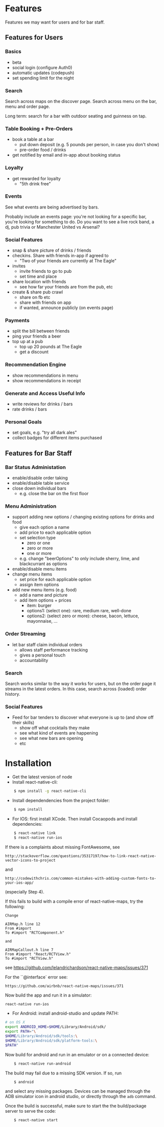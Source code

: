 # Features

Features we may want for users and for bar staff.

## Features for Users

### Basics

* beta
* social login (configure Auth0)
* automatic updates (codepush)
* set spending limit for the night

### Search

Search across maps on the discover page. Search across menu on the bar, menu
and order page.

Long term: search for a bar with outdoor seating and guinness on tap.

### Table Booking + Pre-Orders

* book a table at a bar
    * put down deposit (e.g. 5 pounds per person, in case you don't show)
    * pre-order food / drinks
* get notified by email and in-app about booking status

### Loyalty

* get rewarded for loyalty
    * "5th drink free"

### Events

See what events are being advertised by bars.

Probably include an events page: you're not looking for a specific bar, you're
looking for something to do. Do you want to see a live rock band, a dj, pub trivia or
Manchester United vs Arsenal?

### Social Features

* snap & share picture of drinks / friends
* checkins. Share with friends in-app if agreed to
    * "Two of your friends are currently at The Eagle"
* invites
    * invite friends to go to pub
    * set time and place
* share location with friends
    * see how far your friends are from the pub, etc
* create & share pub crawl
    * share on fb etc
    * share with friends on app
    * if wanted, announce publicly (on events page)

### Payments

* split the bill between friends
* ping your friends a beer
* top up at a pub
    * top up 20 pounds at The Eagle
    * get a discount

### Recommendation Engine

* show recommendations in menu
* show recommendations in receipt

### Generate and Access Useful Info

* write reviews for drinks / bars
* rate drinks / bars

### Personal Goals

* set goals, e.g. "try all dark ales"
* collect badges for different items purchased

## Features for Bar Staff

### Bar Status Administation

* enable/disable order taking
* enable/disable table service
* close down individual bars
    * e.g. close the bar on the first floor

### Menu Administration

* support adding new options / changing existing options for drinks and food
    * give each option a name
    * add price to each applicable option
    * set selection type
        * zero or one
        * zero or more
        * one or more
    * e.g. change "beerOptions" to only include sherry, lime, and blackcurrant as options
* enable/disable menu items
* change menu items
    * set price for each applicable option
    * assign item options
* add new menu items (e.g. food)
    * add a name and picture
    * add item options + prices
        * item: burger
        * options1: (select one): rare, medium rare, well-done
        * options2: (select zero or more): cheese, bacon, lettuce, mayonnaise, ... 

### Order Streaming

* let bar staff claim individual orders
    * allows staff performance tracking
    * gives a personal touch
    * accountability

### Search

Search works similar to the way it works for users, but on the order page
it streams in the latest orders. In this case, search across (loaded) order history.

### Social Features

* Feed for bar tenders to discover what everyone is up to (and show off their skills)
    * show off what cocktails they make
    * see what kind of events are happening
    * see what new bars are opening
    * etc

# Installation

* Get the latest version of node
* Install react-native-cli:

```bash
    $ npm install -g react-native-cli
```

* Install dependendencies from the project folder:

```bash
    $ npm install
```

* For IOS: first install XCode. Then install Cocaopods and install dependencies:

```bash
    $ react-native link
    $ react-native run-ios
```

If there is a complaints about missing FontAwesome, see

    http://stackoverflow.com/questions/35317197/how-to-link-react-native-vector-icons-to-project

and

    http://codewithchris.com/common-mistakes-with-adding-custom-fonts-to-your-ios-app/

(especially Step 4).

If this fails to build with a compile error of react-native-maps, try the following:

```
Change

AIRMap.h line 12
From #import
To #import "RCTComponent.h"

and

AIRMapCallout.h line 7
From #import "React/RCTView.h"
To #import "RCTView.h"
```

see https://github.com/lelandrichardson/react-native-maps/issues/371

For the ``@interface` error see:

    https://github.com/airbnb/react-native-maps/issues/371

Now build the app and run it in a simulator:

```bash
react-native run-ios
```

* For Android: install android-studio and update PATH:

```bash
# on OS X
export ANDROID_HOME=$HOME/Library/Android/sdk/
export PATH="\
$HOME/Library/Android/sdk/tools:\
$HOME/Library/Android/sdk/platform-tools:\
$PATH"
```

Now build for android and run in an emulator or on a connected device:

```bash
    $ react-native run-android
```

The build may fail due to a missing SDK version. If so, run

```bash
    $ android
```

and select any missing packages. Devices can be managed through the ADB simulator icon in android studio, or directly through the `adb` command.

Once the build is successful, make sure to start the the build/package server to serve the code:

```bash
    $ react-native start
```
